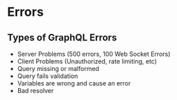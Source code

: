 Errors
===

Types of GraphQL Errors
-----------
* Server Problems (500 errors, 100 Web Socket Errors)
* Client Problems (Unauthorized, rate limiting, etc)
* Query missing or malformed
* Query fails validation
* Variables are wrong and cause an error
* Bad resolver


